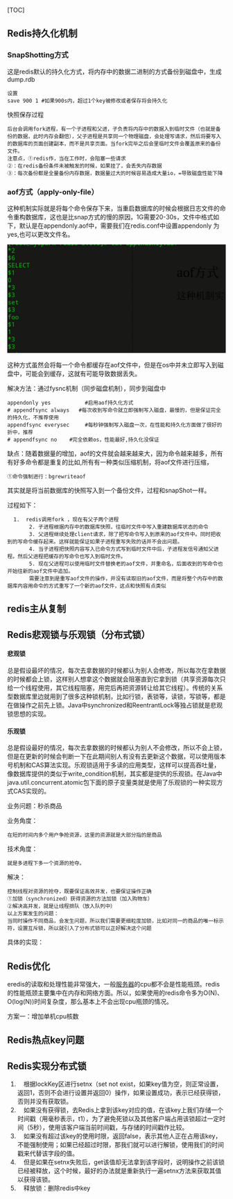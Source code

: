 

[TOC]

## Redis持久化机制

### SnapShotting方式

这是redis默认的持久化方式，将内存中的数据二进制的方式备份到磁盘中，生成dump.rdb

```
设置
save 900 1 #如果900s内，超过1个key被修改或者保存将会持久化
```

快照保存过程

````
后台会调用fork进程，有一个子进程和父进，子负责将内存中的数据入到临时文件（也就是备份的数据，此时内存会翻倍），父子进程是共享同一个物理磁盘，会处理写请求，然后将要写入的数据库的页面创建副本，而不是共享页面。当fork完毕之后会里临时文件会覆盖原来的备份文件。
注意点，①redis作，当在工作时，会阻塞一些请求
②：在redis备份条件未被触发的时候，如果挂了，会丢失内存数据
③：每次备份都是全量备份内存数据，数据量过大的时候容易造成大量io，=导致磁盘性能下降
````



### aof方式（apply-only-file）

这种机制实际就是将每个命令保存下来，当重启数据库的时候会根据日志文件的命令重构数据库，这也是比snap方式的慢的原因，1G需要20-30s，文件中格式如下，默认是在appendonly.aof中，需要我们在redis.conf中设置appendonly 为yes,也可以更改文件名。

![1548250304384](redis.assets/1548250304384.png)

这种方式虽然会将每一个命令都缓存在aof文件中，但是在os中并未立即写入到磁盘中，可能会到缓存，这就有可能导致数据丢失。

解决方法：通过fysnc机制（同步磁盘机制），同步到磁盘中

```
appendonly yes           #启用aof持久化方式
# appendfsync always   #每次收到写命令就立即强制写入磁盘，最慢的，但是保证完全的持久化，不推荐使用
appendfsync everysec     #每秒钟强制写入磁盘一次，在性能和持久化方面做了很好的折中，推荐
# appendfsync no    #完全依赖os，性能最好,持久化没保证
```

缺点：随着数据量的增加，aof的文件就会越来越来大，因为命令越来越多，所有有好多命令都是重复的比如,所有有一种类似压缩机制，将aof文件进行压缩，

```
①命令强制进行：bgrewriteaof
```

其实就是将当前数据库的快照写入到一个备份文件，过程和snapShot一样。

过程如下：

```
  1.  redis调用fork ，现在有父子两个进程
       2. 子进程根据内存中的数据库快照，往临时文件中写入重建数据库状态的命令
       3. 父进程继续处理client请求，除了把写命令写入到原来的aof文件中。同时把收到的写命令缓存起来。这样就能保证如果子进程重写失败的话并不会出问题。
       4. 当子进程把快照内容写入已命令方式写到临时文件中后，子进程发信号通知父进程。然后父进程把缓存的写命令也写入到临时文件。
       5. 现在父进程可以使用临时文件替换老的aof文件，并重命名，后面收到的写命令也开始往新的aof文件中追加。
       需要注意到是重写aof文件的操作，并没有读取旧的aof文件，而是将整个内存中的数据库内容用命令的方式重写了一个新的aof文件，这点和快照有点类似
```

## redis主从复制

## Redis悲观锁与乐观锁（分布式锁）

#### 悲观锁

总是假设最坏的情况，每次去拿数据的时候都认为别人会修改，所以每次在拿数据的时候都会上锁，这样别人想拿这个数据就会阻塞直到它拿到锁（共享资源每次只给一个线程使用，其它线程阻塞，用完后再把资源转让给其它线程）。传统的关系型数据库里边就用到了很多这种锁机制，比如行锁，表锁等，读锁，写锁等，都是在做操作之前先上锁。Java中synchronized和ReentrantLock等独占锁就是悲观锁思想的实现。

#### 乐观锁

总是假设最好的情况，每次去拿数据的时候都认为别人不会修改，所以不会上锁，但是在更新的时候会判断一下在此期间别人有没有去更新这个数据，可以使用版本号机制和CAS算法实现。乐观锁适用于多读的应用类型，这样可以提高吞吐量，像数据库提供的类似于write_condition机制，其实都是提供的乐观锁。在Java中java.util.concurrent.atomic包下面的原子变量类就是使用了乐观锁的一种实现方式CAS实现的。

业务问题：秒杀商品

业务角度：

````
在短的时间内多个用户争抢资源，这里的资源就是大部分指的是商品
````

技术角度：

```
就是多进程下多一个资源的抢夺。
```

解决：

```	
控制线程对资源的抢夺，既要保证高效并发，也要保证操作正确
①加锁（synchronized）获得资源的方法加锁（加入购物车）
②解决高并发，就是让线程排队（放入队列中）
以上方案发生的问题：
当同时操作不同商品，会发生问题，所以我们需要更细粒度加锁，比如对同一的商品的唯一标示符，设置互斥锁，所以就引入了分布式锁可以正好解决这个问题
```

具体的实现：



## Redis优化

eredis的读取和处理性能非常强大，一般[服务器](https://www.baidu.com/s?wd=%E6%9C%8D%E5%8A%A1%E5%99%A8&tn=24004469_oem_dg&rsv_dl=gh_pl_sl_csd)的cpu都不会是性能瓶颈。redis的性能瓶颈主要集中在内存和网络方面。所以，如果使用的redis命令多为O(N)、O(log(N))时间复杂度，那么基本上不会出现cpu瓶颈的情况。 

方案一：增加单机cpu核数



## Redis热点key问题

## Redis实现分布式锁

1.   　根据lockKey区进行setnx（set not exist，如果key值为空，则正常设置，返回1，否则不会进行设置并返回0）操作，如果设置成功，表示已经获得锁，否则并没有获取锁。
2. 　如果没有获得锁，去Redis上拿到该key对应的值，在该key上我们存储一个时间戳（用毫秒表示，t1），为了避免死锁以及其他客户端占用该锁超过一定时间（5秒），使用该客户端当前时间戳，与存储的时间戳作比较。
3. 　如果没有超过该key的使用时限，返回false，表示其他人正在占用该key，不能强制使用；如果已经超过时限，那我们就可以进行解锁，使用我们的时间戳来代替该字段的值。
4. 　但是如果在setnx失败后，get该值却无法拿到该字段时，说明操作之前该锁已经被释放，这个时候，最好的办法就是重新执行一遍setnx方法来获取其值以获得该锁。
5. 　释放锁：删除redis中key

